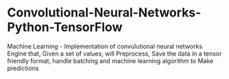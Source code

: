 # Convolutional-Neural-Networks-Python-TensorFlow
Machine Learning - Implementation of convulutional neural networks Engine that, Given a set of values, will  Preprocess,   Save the data in a tensor friendly format, handle batching and machine learning algorithm to Make predictions
